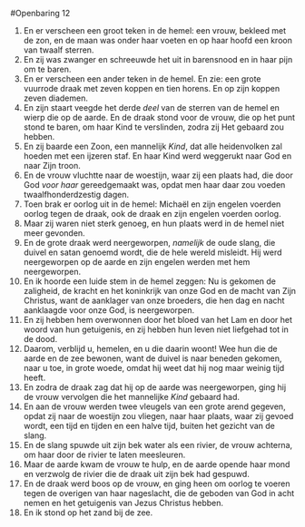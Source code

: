 #Openbaring 12
1. En er verscheen een groot teken in de hemel: een vrouw, bekleed met de zon, en de maan was onder haar voeten en op haar hoofd een kroon van twaalf sterren.
2. En zij was zwanger en schreeuwde het uit in barensnood en in haar pijn om te baren.
3. En er verscheen een ander teken in de hemel. En zie: een grote vuurrode draak met zeven koppen en tien horens. En op zijn koppen zeven diademen.
4. En zijn staart veegde het derde *deel* van de sterren van de hemel en wierp die op de aarde. En de draak stond voor de vrouw, die op het punt stond te baren, om haar Kind te verslinden, zodra zij Het gebaard zou hebben.
5. En zij baarde een Zoon, een mannelijk *Kind*, dat alle heidenvolken zal hoeden met een ijzeren staf. En haar Kind werd weggerukt naar God en naar Zijn troon.
6. En de vrouw vluchtte naar de woestijn, waar zij een plaats had, die door God *voor haar* gereedgemaakt was, opdat men haar daar zou voeden twaalfhonderdzestig dagen.
7. Toen brak er oorlog uit in de hemel: Michaël en zijn engelen voerden oorlog tegen de draak, ook de draak en zijn engelen voerden oorlog.
8. Maar zij waren niet sterk genoeg, en hun plaats werd in de hemel niet meer gevonden.
9. En de grote draak werd neergeworpen, *namelijk* de oude slang, die duivel en satan genoemd wordt, die de hele wereld misleidt. Hij werd neergeworpen op de aarde en zijn engelen werden met hem neergeworpen.
10. En ik hoorde een luide stem in de hemel zeggen: Nu is gekomen de zaligheid, de kracht en het koninkrijk van onze God en de macht van Zijn Christus, want de aanklager van onze broeders, die hen dag en nacht aanklaagde voor onze God, is neergeworpen.
11. En zij hebben hem overwonnen door het bloed van het Lam en door het woord van hun getuigenis, en zij hebben hun leven niet liefgehad tot in de dood.
12. Daarom, verblijd u, hemelen, en u die daarin woont! Wee hun die de aarde en de zee bewonen, want de duivel is naar beneden gekomen, naar u toe, in grote woede, omdat hij weet dat hij nog maar weinig tijd heeft.
13. En zodra de draak zag dat hij op de aarde was neergeworpen, ging hij de vrouw vervolgen die het mannelijke *Kind* gebaard had.
14. En aan de vrouw werden twee vleugels van een grote arend gegeven, opdat zij naar de woestijn zou vliegen, naar haar plaats, waar zij gevoed wordt, een tijd en tijden en een halve tijd, buiten het gezicht van de slang.
15. En de slang spuwde uit zijn bek water als een rivier, de vrouw achterna, om haar door de rivier te laten meesleuren.
16. Maar de aarde kwam de vrouw te hulp, en de aarde opende haar mond en verzwolg de rivier die de draak uit zijn bek had gespuwd.
17. En de draak werd boos op de vrouw, en ging heen om oorlog te voeren tegen de overigen van haar nageslacht, die de geboden van God in acht nemen en het getuigenis van Jezus Christus hebben.
18. En ik stond op het zand bij de zee.
